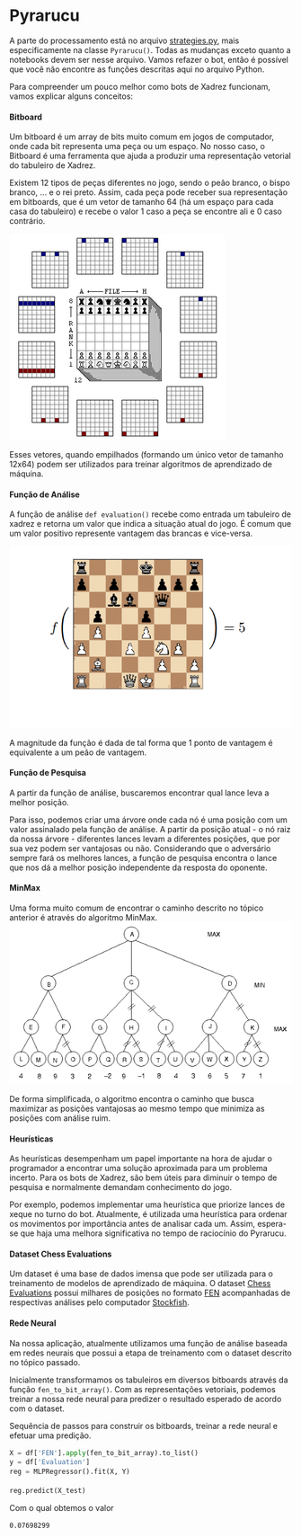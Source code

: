 # Pyrarucu
A parte do processamento está no arquivo [strategies.py](strategies.py), mais especificamente na classe `Pyrarucu()`.
Todas as mudanças exceto quanto a notebooks devem ser nesse arquivo. Vamos refazer o bot, então é possível que você não encontre as funções descritas aqui no arquivo Python.

Para compreender um pouco melhor como bots de Xadrez funcionam, vamos explicar alguns conceitos:
#### Bitboard
Um bitboard é um array de bits muito comum em jogos de computador, onde cada bit representa uma peça ou um espaço. No nosso caso, o Bitboard é uma ferramenta que ajuda a produzir uma representação vetorial do tabuleiro de Xadrez. 

Existem 12 tipos de peças diferentes no jogo, sendo o peão branco, o bispo branco, ... e o rei preto. Assim, cada peça pode receber sua representação em bitboards, que é um vetor de tamanho 64 (há um espaço para cada casa do tabuleiro) e recebe o valor 1 caso a peça se encontre ali e 0 caso contrário.

![resources/bitboard.gif](resources/bitboard.gif)

Esses vetores, quando empilhados (formando um único vetor de tamanho 12x64) podem ser utilizados para treinar algoritmos de aprendizado de máquina.

#### Função de Análise
A função de análise `def evaluation()` recebe como entrada um tabuleiro de xadrez e retorna um valor que indica a situação atual do jogo. É comum que um valor positivo represente vantagem das brancas e vice-versa.

![resources/evaluation.png](resources/evaluation.png)

A magnitude da função é dada de tal forma que 1 ponto de vantagem é equivalente a um peão de vantagem.

#### Função de Pesquisa
A partir da função de análise, buscaremos encontrar qual lance leva a melhor posição. 

Para isso, podemos criar uma árvore onde cada nó é uma posição com um valor assinalado pela função de análise. A partir da posição atual - o nó raiz da nossa árvore - diferentes lances levam a diferentes posições, que por sua vez podem ser vantajosas ou não.
Considerando que o adversário sempre fará os melhores lances, a função de pesquisa encontra o lance que nos dá a melhor posição independente da resposta do oponente.

#### MinMax 
Uma forma muito comum de encontrar o caminho descrito no tópico anterior é através do algoritmo MinMax.
![Tree with minmax algorithm](resources/minmax.png)

De forma simplificada, o algoritmo encontra o caminho que busca maximizar as posições vantajosas ao mesmo tempo que minimiza as posições com análise ruim.

#### Heurísticas 
As heurísticas desempenham um papel importante na hora de ajudar o programador a encontrar uma solução aproximada para um problema incerto. Para os bots de Xadrez, são bem úteis para diminuir o tempo de pesquisa e normalmente demandam conhecimento do jogo.

Por exemplo, podemos implementar uma heurística que priorize lances de xeque no turno do bot.
Atualmente, é utilizada uma heurística para ordenar os movimentos por importância antes de analisar cada um. Assim, espera-se que haja uma melhora significativa no tempo de raciocínio do Pyrarucu. 

#### Dataset Chess Evaluations
Um dataset é uma base de dados imensa que pode ser utilizada para o treinamento de modelos de aprendizado de máquina. O dataset [Chess Evaluations](https://www.kaggle.com/datasets/ronakbadhe/chess-evaluations) possui milhares de posições no formato [FEN](https://en.wikipedia.org/wiki/Forsyth%E2%80%93Edwards_Notation) acompanhadas de respectivas análises pelo computador [Stockfish](https://stockfishchess.org/).

#### Rede Neural
Na nossa aplicação, atualmente utilizamos uma função de análise baseada em redes neurais que possui a etapa de treinamento com o dataset descrito no tópico passado.

Inicialmente transformamos os tabuleiros em diversos bitboards através da função `fen_to_bit_array()`. Com as representações vetoriais, podemos treinar a nossa rede neural para predizer o resultado esperado de acordo com o dataset.

Sequência de passos para construir os bitboards, treinar a rede neural e efetuar uma predição.
``` python
X = df['FEN'].apply(fen_to_bit_array).to_list()
y = df['Evaluation']
reg = MLPRegressor().fit(X, Y)

reg.predict(X_test)
```

Com o qual obtemos o valor
``` bash
0.07698299
```
